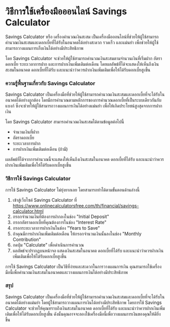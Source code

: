 วิธีการใช้เครื่องมือออนไลน์ Savings Calculator
==============================================

Savings Calculator หรือ เครื่องคำนวณเงินสะสม เป็นเครื่องมือออนไลน์ที่ช่วยให้ผู้ใช้สามารถคำนวณเงินสะสมและดอกเบี้ยที่ได้รับในอนาคตได้อย่างสะดวก รวดเร็ว และแม่นยำ เพื่อช่วยให้ผู้ใช้สามารถวางแผนการเก็บเงินได้อย่างมีประสิทธิภาพ

โดย Savings Calculator จะช่วยให้ผู้ใช้สามารถคำนวณเงินสะสมตามจำนวนเงินที่เริ่มฝาก อัตราดอกเบี้ย ระยะเวลาการฝาก และการฝากเงินเพิ่มเติมต่อเดือน โดยผลลัพธ์ที่ได้จะแสดงให้เห็นถึงเงินสะสมในอนาคต ดอกเบี้ยที่ได้รับ และแนะนำว่าควรฝากเงินเพิ่มเติมเพื่อให้ได้รับดอกเบี้ยสูงขึ้น

### ความรู้พื้นฐานเกี่ยวกับ Savings Calculator

Savings Calculator เป็นเครื่องมือที่ช่วยให้ผู้ใช้สามารถคำนวณเงินสะสมและดอกเบี้ยที่จะได้รับในอนาคตได้อย่างถูกต้อง โดยมีการคำนวณตามหลักการของการคำนวณดอกเบี้ยที่เป็นระบบเดียวกันกับแบงก์ ซึ่งจะช่วยให้ผู้ใช้สามารถวางแผนการเงินได้อย่างแม่นยำ เพื่อให้เกิดประโยชน์สูงสุดจากการฝากเงิน

โดย Savings Calculator สามารถคำนวณเงินสะสมได้ตามข้อมูลต่อไปนี้

- จำนวนเงินที่ฝาก
- อัตราดอกเบี้ย
- ระยะเวลาการฝาก
- การฝากเงินเพิ่มเติมต่อเดือน (ถ้ามี)

ผลลัพธ์ที่ได้จากการคำนวณนี้จะแสดงให้เห็นถึงเงินสะสมในอนาคต ดอกเบี้ยที่ได้รับ และแนะนำว่าควรฝากเงินเพิ่มเติมเพื่อให้ได้รับดอกเบี้ยสูงขึ้น

### วิธีการใช้ Savings Calculator

การใช้ Savings Calculator ไม่ยุ่งยากเลย โดยสามารถทำได้ตามขั้นตอนด้านล่างนี้

1. เข้าสู่เว็บไซต์ Savings Calculator ที่ <https://www.onlinecalculatorsfree.com/th/financial/savings-calculator.html>
2. กรอกจำนวนเงินที่ต้องการฝากลงในช่อง "Initial Deposit"
3. กรอกอัตราดอกเบี้ยที่คุณต้องการในช่อง "Interest Rate"
4. กรอกระยะเวลาการฝากเงินในช่อง "Years to Save"
5. ถ้าคุณมีการฝากเงินเพิ่มเติมต่อเดือน ให้กรอกจำนวนเงินนั้นลงในช่อง "Monthly Contribution"
6. กดปุ่ม "Calculate" เพื่อดำเนินการคำนวณ
7. ผลลัพธ์จะปรากฏบนหน้าจอ แสดงเงินสะสมในอนาคต ดอกเบี้ยที่ได้รับ และแนะนำว่าควรฝากเงินเพิ่มเติมเพื่อให้ได้รับดอกเบี้ยสูงขึ้น

การใช้ Savings Calculator เป็นวิธีที่ง่ายและสะดวกในการวางแผนการเงิน คุณสามารถใช้เครื่องมือนี้เพื่อคำนวณเงินสะสมในอนาคตและวางแผนการเงินได้อย่างมีประสิทธิภาพ

### สรุป

Savings Calculator เป็นเครื่องมือที่ช่วยให้ผู้ใช้สามารถคำนวณเงินสะสมและดอกเบี้ยที่จะได้รับในอนาคตได้อย่างแม่นยำ โดยผู้ใช้สามารถวางแผนการเงินได้อย่างมีประสิทธิภาพ โดยการใช้ Savings Calculator จะช่วยให้คุณทราบถึงเงินสะสมในอนาคต ดอกเบี้ยที่ได้รับ และแนะนำว่าควรฝากเงินเพิ่มเติมเพื่อให้ได้รับดอกเบี้ยสูงขึ้น ดังนั้นคุณอาจจะลองใช้เครื่องมือนี้เพื่อวางแผนการเงินของคุณให้ดียิ่งขึ้น
